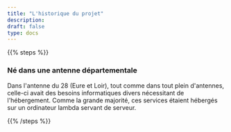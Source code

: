 ```yaml
---
title: "L'historique du projet"
description:
draft: false
type: docs
---
```


{{% steps %}}

### Né dans une antenne départementale

Dans l'antenne du 28 (Eure et Loir), tout comme dans tout plein d'antennes, celle-ci avait des besoins informatiques divers nécessitant de l'hébergement. Comme la grande majorité, ces services étaient hébergés sur un ordinateur lambda servant de serveur.

{{% /steps %}}
